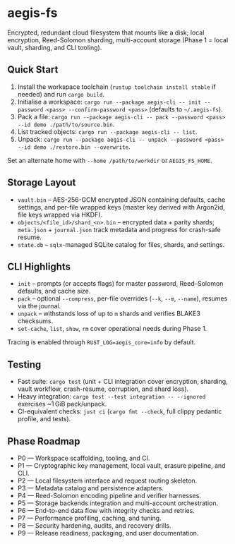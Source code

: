 # aegis-fs
Encrypted, redundant cloud filesystem that mounts like a disk; local encryption, Reed-Solomon sharding, multi-account storage (Phase 1 = local vault, sharding, and CLI tooling).

## Quick Start
1. Install the workspace toolchain (`rustup toolchain install stable` if needed) and run `cargo build`.
2. Initialise a workspace: `cargo run --package aegis-cli -- init --password <pass> --confirm-password <pass>` (defaults to `~/.aegis-fs`).
3. Pack a file: `cargo run --package aegis-cli -- pack --password <pass> --id demo ./path/to/source.bin`.
4. List tracked objects: `cargo run --package aegis-cli -- list`.
5. Unpack: `cargo run --package aegis-cli -- unpack --password <pass> --id demo ./restore.bin --overwrite`.

Set an alternate home with `--home /path/to/workdir` or `AEGIS_FS_HOME`.

## Storage Layout
- `vault.bin` – AES-256-GCM encrypted JSON containing defaults, cache settings, and per-file wrapped keys (master key derived with Argon2id, file keys wrapped via HKDF).
- `objects/<file_id>/shard_<n>.bin` – encrypted data + parity shards; `meta.json` + `journal.json` track metadata and progress for crash-safe resume.
- `state.db` – `sqlx`-managed SQLite catalog for files, shards, and settings.

## CLI Highlights
- `init` – prompts (or accepts flags) for master password, Reed–Solomon defaults, and cache size.
- `pack` – optional `--compress`, per-file overrides (`--k`, `--m`, `--name`), resumes via the journal.
- `unpack` – withstands loss of up to `m` shards and verifies BLAKE3 checksums.
- `set-cache`, `list`, `show`, `rm` cover operational needs during Phase 1.

Tracing is enabled through `RUST_LOG=aegis_core=info` by default.

## Testing
- Fast suite: `cargo test` (unit + CLI integration cover encryption, sharding, vault workflow, crash-resume, corruption, and shard loss).
- Heavy integration: `cargo test --test integration -- --ignored` exercises ~1 GiB pack/unpack.
- CI-equivalent checks: `just ci` (`cargo fmt --check`, full clippy pedantic profile, and tests).

## Phase Roadmap
- P0 — Workspace scaffolding, tooling, and CI.
- P1 — Cryptographic key management, local vault, erasure pipeline, and CLI.
- P2 — Local filesystem interface and request routing skeleton.
- P3 — Metadata catalog and persistence adapters.
- P4 — Reed-Solomon encoding pipeline and verifier harnesses.
- P5 — Storage backends integration and multi-account orchestration.
- P6 — End-to-end data flow with integrity checks and retries.
- P7 — Performance profiling, caching, and tuning.
- P8 — Security hardening, audits, and recovery drills.
- P9 — Release readiness, packaging, and user documentation.
